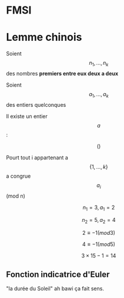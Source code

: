 # FMSI

# Lemme chinois

Soient $$n_1, ..., n_k$$ des nombres **premiers entre eux deux a deux**

Soient $$a_1, ..., a_k​$$ des entiers quelconques

Il existe un entier $$a$$:

$$()$$

Pourt tout i appartenant a $${\{1, ..., k\}}$$  a congrue $$a_i$$ (mod n)

$$n_1 = 3, a_1 = 2$$

$$n_2 = 5,        a_2 = 4$$

$$2 \equiv -1 (mod 3)$$

$$4 \equiv -1 (mod 5)$$

$$3 \times 15 -1 = 14$$



## Fonction indicatrice d'Euler

"la durée du Soleil" ah bawi ça fait sens.

